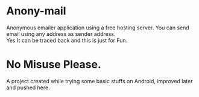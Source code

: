Anony-mail
==========

Anonymous emailer application using a free hosting server. You can send email using any address as sender address. <br/>Yes It can be traced back and this is just for Fun. 

No Misuse Please.
================

A project created while trying some basic stuffs on Android, improved later and pushed here.

